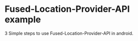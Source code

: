 # Fused-Location-Provider-API example
3 Simple steps to use Fused-Location-Provider-API in android.
